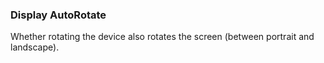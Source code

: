 ### Display AutoRotate

Whether rotating the device also rotates the screen (between portrait
and landscape).
